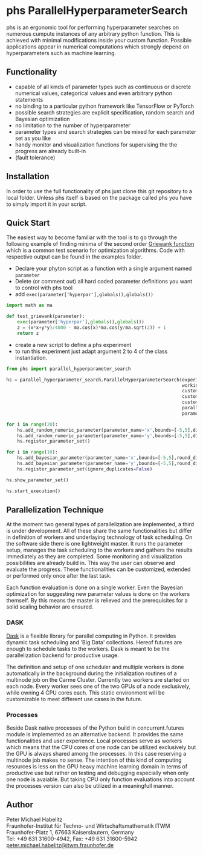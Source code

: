 # phs ParallelHyperparameterSearch

phs is an ergonomic tool for performing hyperparameter searches on numerous cumpute instances of any arbitrary python function. This is achieved with minimal modifications inside your custom function. Possible applications appear in numerical computations which strongly depend on hyperparameters such as machine learning.

## Functionality
+ capable of all kinds of parameter types such as continuous or discrete numerical values, categorical values and even arbitrary python statements
+ no binding to a particular python framework like TensorFlow or PyTorch
+ possible search strategies are explicit specification, random search and Bayesian optimization
+ no limitation to the number of hyperparameter
+ parameter types and search strategies can be mixed for each parameter set as you like
+ handy monitor and visualization functions for supervising the the progress are already built-in
+ (fault tolerance)

## Installation
In order to use the full functionality of phs just clone this git repository to a local folder. Unless phs itself is based on the package called phs you have to simply import it in your script.

## Quick Start
The easiest way to become familiar with the tool is to go through the following example of finding minima of the second order [Griewank function][2] which is a common test scenario for optimization algorithms. Code with respective output can be found in the examples folder.

+ Declare your phyton script as a function with a single argument named ```parameter```
+ Delete (or comment out) all hard coded parameter definitions you want to control with phs tool
+ add ```exec(parameter['hyperpar'],globals(),globals())```

```python
import math as ma

def test_griewank(parameter):
    exec(parameter['hyperpar'],globals(),globals())
    z = (x*x+y*y)/4000 - ma.cos(x)*ma.cos(y/ma.sqrt(2)) + 1
    return z
```
+ create a new script to define a phs experiment
+ to run this experiment just adapt argument 2 to 4 of the class instantiation.

```python
from phs import parallel_hyperparameter_search

hs = parallel_hyperparameter_search.ParallelHyperparameterSearch(experiment_name='experiment_griewank_1',
                                                                 working_dir='/absolute/path/to/a/folder/your/experiments/should/be/saved',
                                                                 custom_module_root_dir='/absolute/path/to/root/dir/in/which/your/test_griewank/function/resides',
                                                                 custom_module_name='file_name_with_test_griewank_definition',
                                                                 custom_function_name='test_griewank',
                                                                 parallelization='processes',
                                                                 parameter_data_types={'x':float,'y':float})

for i in range(20):
    hs.add_random_numeric_parameter(parameter_name='x',bounds=[-5,5],distribution='uniform',round_digits=3)
    hs.add_random_numeric_parameter(parameter_name='y',bounds=[-5,5],distribution='uniform',round_digits=3)
    hs.register_parameter_set()

for i in range(10):
    hs.add_bayesian_parameter(parameter_name='x',bounds=[-5,5],round_digits=3)
    hs.add_bayesian_parameter(parameter_name='y',bounds=[-5,5],round_digits=3)
    hs.register_parameter_set(ignore_duplicates=False)

hs.show_parameter_set()

hs.start_execution()
```




## Parallelization Technique
At the moment two general types of parallelization are implemented, a third is under development. All of these share the same functionalities but differ in definition of workers and underlaying technology of task scheduling. On the software side there is one lightweight master. It runs the parameter setup, manages the task scheduling to the workers and gathers the results immediately as they are completed. Some monitoring and visualization possibilities are already build in. This way the user can observe and evaluate the progress. These functionalities can be customized, extended or performed only once after the last task.

Each function evaluation is done on a single worker. Even the Bayesian optimization for suggesting new parameter values is done on the workers themself. By this means the master is relieved and the prerequisites for a solid scaling behavior are ensured.

### DASK
[Dask][1] is a flexible library for parallel computing in Python. It provides dynamic task scheduling and 'Big Data' collections. Hereof futures are enough to schedule tasks to the workers. Dask is meant to be the parallelization backend for productive usage.

The definition and setup of one scheduler and multiple workers is done automatically in the background during the initialization routines of a multinode job on the Carme Cluster. Currently two workers are started on each node. Every worker sees one of the two GPUs of a node exclusively, while owning 4 CPU cores each. This static environment will be customizable to meet different use cases in the future.

### Processes
Beside Dask native processes of the Python build in concurrent.futures module is implemented as an alternative backend. It provides the same functionalities and user experience. Local processes serve as workers which means that the CPU cores of one node can be utilized exclusively but the GPU is always shared among the processes. In this case reserving a multinode job makes no sense. The intention of this kind of computing resources is less on the GPU heavy machine learning domain in terms of productive use but rather on testing and debugging especially when only one node is avaiable. But taking CPU only function evaluations into account the processes version can also be utilized in a meaningfull manner.


[1]: http://docs.dask.org/en/latest/index.html "DASK"
[2]: https://en.wikipedia.org/wiki/Griewank_function "Griewank"

## Author

Peter Michael Habelitz  
Fraunhofer-Institut für Techno- und Wirtschaftsmathematik ITWM  
Fraunhofer-Platz 1, 67663 Kaiserslautern, Germany  
Tel: +49 631 31600-4942, Fax: +49 631 31600-5942  
<peter.michael.habelitz@itwm.fraunhofer.de>